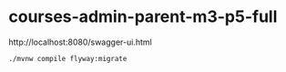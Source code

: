 # courses-admin-parent-m3-p5-full

http://localhost:8080/swagger-ui.html


`./mvnw compile flyway:migrate`
